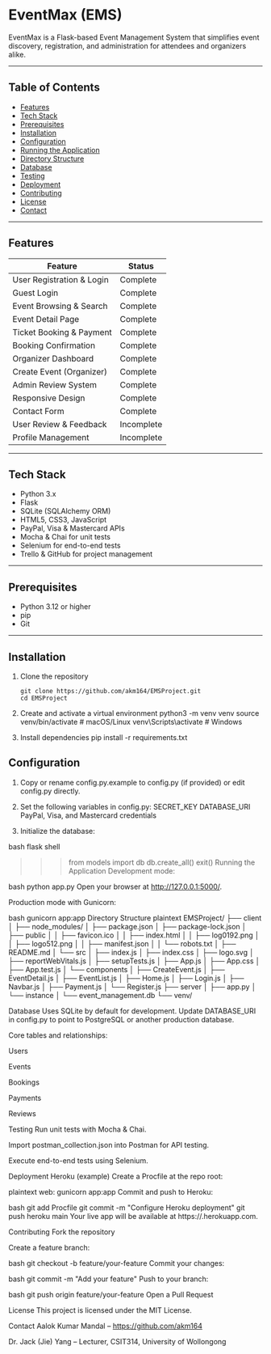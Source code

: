 # EventMax (EMS)

EventMax is a Flask-based Event Management System that simplifies event discovery, registration, and administration for attendees and organizers alike.

---

## Table of Contents

- [Features](#features)  
- [Tech Stack](#tech-stack)  
- [Prerequisites](#prerequisites)  
- [Installation](#installation)  
- [Configuration](#configuration)  
- [Running the Application](#running-the-application)  
- [Directory Structure](#directory-structure)  
- [Database](#database)  
- [Testing](#testing)  
- [Deployment](#deployment)  
- [Contributing](#contributing)  
- [License](#license)  
- [Contact](#contact)  

---

## Features

| Feature                     | Status     |
|-----------------------------|------------|
| User Registration & Login   | Complete   |
| Guest Login                 | Complete   |
| Event Browsing & Search     | Complete   |
| Event Detail Page           | Complete   |
| Ticket Booking & Payment    | Complete   |
| Booking Confirmation        | Complete   |
| Organizer Dashboard         | Complete   |
| Create Event (Organizer)    | Complete   |
| Admin Review System         | Complete   |
| Responsive Design           | Complete   |
| Contact Form                | Complete   |
| User Review & Feedback      | Incomplete |
| Profile Management          | Incomplete |

---

## Tech Stack

- Python 3.x  
- Flask  
- SQLite (SQLAlchemy ORM)  
- HTML5, CSS3, JavaScript  
- PayPal, Visa & Mastercard APIs  
- Mocha & Chai for unit tests  
- Selenium for end-to-end tests  
- Trello & GitHub for project management  

---

## Prerequisites

- Python 3.12 or higher  
- pip  
- Git  

---

## Installation

1. Clone the repository  

   ```
   git clone https://github.com/akm164/EMSProject.git
   cd EMSProject
2. Create and activate a virtual environment
  python3 -m venv venv
  source venv/bin/activate    # macOS/Linux
  venv\Scripts\activate       # Windows

4. Install dependencies
  pip install -r requirements.txt

## Configuration

1. Copy or rename config.py.example to config.py (if provided) or edit config.py directly.

2. Set the following variables in config.py:
    SECRET_KEY
    DATABASE_URI
    PayPal, Visa, and Mastercard credentials

3. Initialize the database:

bash
flask shell
>>> from models import db
>>> db.create_all()
>>> exit()
Running the Application
Development mode:

bash
python app.py
Open your browser at http://127.0.0.1:5000/.

Production mode with Gunicorn:

bash
gunicorn app:app
Directory Structure
plaintext
EMSProject/
├── client
│   ├── node_modules/
│   ├── package.json
│   ├── package-lock.json
│   ├── public
│   │   ├── favicon.ico
│   │   ├── index.html
│   │   ├── log0192.png
│   │   ├── logo512.png
│   │   ├── manifest.json
│   │   └── robots.txt
│   ├── README.md
│   └── src
│       ├── index.js
│       ├── index.css
│       ├── logo.svg
│       ├── reportWebVitals.js
│       ├── setupTests.js
│       ├── App.js
│       ├── App.css
│       ├── App.test.js
│       └── components
│           ├── CreateEvent.js
│           ├── EventDetail.js
│           ├── EventList.js
│           ├── Home.js
│           ├── Login.js
│           ├── Navbar.js
│           ├── Payment.js
│           └── Register.js
├── server
│   ├── app.py
│   └── instance
│       └── event_management.db
└── venv/

Database
Uses SQLite by default for development. Update DATABASE_URI in config.py to point to PostgreSQL or another production database.

Core tables and relationships:

Users

Events

Bookings

Payments

Reviews

Testing
Run unit tests with Mocha & Chai.

Import postman_collection.json into Postman for API testing.

Execute end-to-end tests using Selenium.

Deployment
Heroku (example)
Create a Procfile at the repo root:

plaintext
web: gunicorn app:app
Commit and push to Heroku:

bash
git add Procfile
git commit -m "Configure Heroku deployment"
git push heroku main
Your live app will be available at https://<your-app-name>.herokuapp.com.

Contributing
Fork the repository

Create a feature branch:

bash
git checkout -b feature/your-feature
Commit your changes:

bash
git commit -m "Add your feature"
Push to your branch:

bash
git push origin feature/your-feature
Open a Pull Request

License
This project is licensed under the MIT License.

Contact
Aalok Kumar Mandal – https://github.com/akm164

Dr. Jack (Jie) Yang – Lecturer, CSIT314, University of Wollongong
